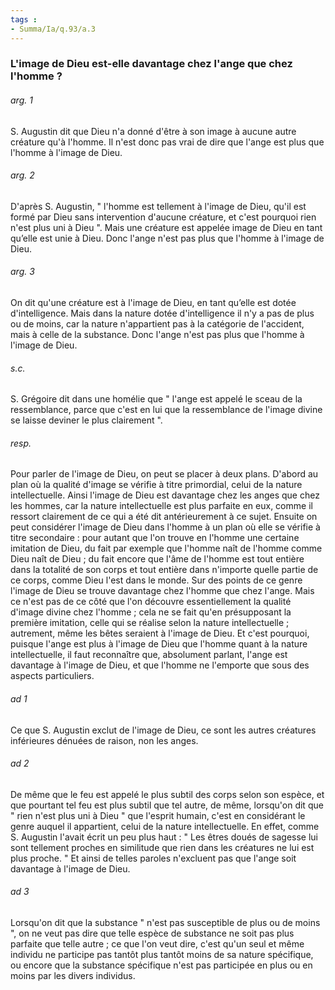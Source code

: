 ```yaml
---
tags : 
- Summa/Ia/q.93/a.3
---
```


### L'image de Dieu est-elle davantage chez l'ange que chez l'homme ?



###### arg. 1
S. Augustin dit que Dieu n'a donné d'être à son image à aucune autre créature qu'à l'homme. Il n'est donc pas vrai de dire que l'ange est plus que l'homme à l'image de Dieu. 

###### arg. 2
D'après S. Augustin, " l'homme est tellement à l'image de Dieu, qu'il est formé par Dieu sans intervention d'aucune créature, et c'est pourquoi rien n'est plus uni à Dieu ". Mais une créature est appelée image de Dieu en tant qu’elle est unie à Dieu. Donc l'ange n'est pas plus que l'homme à l'image de Dieu. 

###### arg. 3
On dit qu'une créature est à l'image de Dieu, en tant qu’elle est dotée d'intelligence. Mais dans la nature dotée d'intelligence il n'y a pas de plus ou de moins, car la nature n'appartient pas à la catégorie de l'accident, mais à celle de la substance. Donc l'ange n'est pas plus que l'homme à l'image de Dieu. 

###### s.c.
S. Grégoire dit dans une homélie que " l'ange est appelé le sceau de la ressemblance, parce que c'est en lui que la ressemblance de l'image divine se laisse deviner le plus clairement ". 

###### resp.
Pour parler de l'image de Dieu, on peut se placer à deux plans. D'abord au plan où la qualité d'image se vérifie à titre primordial, celui de la nature intellectuelle. Ainsi l'image de Dieu est davantage chez les anges que chez les hommes, car la nature intellectuelle est plus parfaite en eux, comme il ressort clairement de ce qui a été dit antérieurement à ce sujet. Ensuite on peut considérer l'image de Dieu dans l'homme à un plan où elle se vérifie à titre secondaire : pour autant que l'on trouve en l'homme une certaine imitation de Dieu, du fait par exemple que l'homme naît de l'homme comme Dieu naît de Dieu ; du fait encore que l'âme de l'homme est tout entière dans la totalité de son corps et tout entière dans n'importe quelle partie de ce corps, comme Dieu l'est dans le monde. Sur des points de ce genre l'image de Dieu se trouve davantage chez l'homme que chez l'ange. Mais ce n'est pas de ce côté que l'on découvre essentiellement la qualité d'image divine chez l'homme ; cela ne se fait qu'en présupposant la première imitation, celle qui se réalise selon la nature intellectuelle ; autrement, même les bêtes seraient à l'image de Dieu. Et c'est pourquoi, puisque l'ange est plus à l'image de Dieu que l'homme quant à la nature intellectuelle, il faut reconnaître que, absolument parlant, l'ange est davantage à l'image de Dieu, et que l'homme ne l'emporte que sous des aspects particuliers. 

###### ad 1
Ce que S. Augustin exclut de l'image de Dieu, ce sont les autres créatures inférieures dénuées de raison, non les anges. 

###### ad 2
De même que le feu est appelé le plus subtil des corps selon son espèce, et que pourtant tel feu est plus subtil que tel autre, de même, lorsqu'on dit que " rien n'est plus uni à Dieu " que l'esprit humain, c'est en considérant le genre auquel il appartient, celui de la nature intellectuelle. En effet, comme S. Augustin l'avait écrit un peu plus haut : " Les êtres doués de sagesse lui sont tellement proches en similitude que rien dans les créatures ne lui est plus proche. " Et ainsi de telles paroles n'excluent pas que l'ange soit davantage à l'image de Dieu. 

###### ad 3
Lorsqu'on dit que la substance " n'est pas susceptible de plus ou de moins ", on ne veut pas dire que telle espèce de substance ne soit pas plus parfaite que telle autre ; ce que l'on veut dire, c'est qu'un seul et même individu ne participe pas tantôt plus tantôt moins de sa nature spécifique, ou encore que la substance spécifique n'est pas participée en plus ou en moins par les divers individus. 

